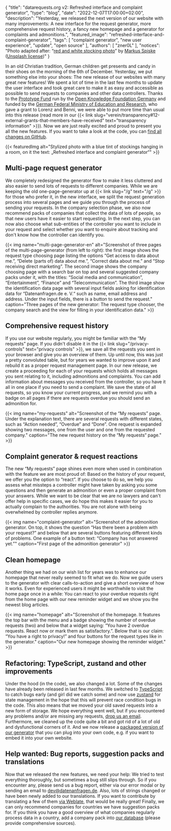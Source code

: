 {
    "title": "datarequests.org v2: Refreshed interface and complaint generator",
    "type": "blog",
    "date": "2022-12-07T17:00:00+02:00",
    "description": "Yesterday, we released the next version of our website with many improvements: A new interface for the request generator, more comprehensive request history, a fancy new homepage and a generator for complaints and admonitions.",
    "featured_image": "refreshed-interface-and-complaint-generator",
    "tags": [ "complaint generator", "new user experience", "update", "open source" ],
    "authors": [ "zner0L" ],
    "notices": "Photo adapted after: “[red and white stocking photo](https://unsplash.com/photos/coXB9EFuWWg)” by [Markus Spiske](https://unsplash.com/@markusspiske) ([Unsplash license](https://unsplash.com/license))"
}

In an old Christian tradition, German children get presents and candy in their shoes on the morning of the 6th of December. Yesterday, we put something else into your shoes: The new release of our websites with many great new features! We spent a lot of time in the last few months to update the user interface and took great care to make it as easy and accessible as possible to send requests to companies and other data controllers. Thanks to the [Prototype Fund](https://prototypefund.de/en/) run by the [Open Knowledge Foundation Germany](https://okfn.de/en/) and funded by the [German Federal Ministry of Education and Research](https://www.bmbf.de/bmbf/en/home/home_node.html), who gave a grant to Lorenz and Benni, we were able to put more time than usual into this release (read more in our {{< link slug="verein/transparency#12-external-grants-that-members-have-received" text="transparency information" >}}). Now we are just really excited and proud to present you all the new features. If you want to take a look at the code, you can [find all changes on GitHub](https://github.com/datenanfragen/website/pull/921).

{{< featuredImg alt="Stylized photo with a blue tint of stockings hanging in a room, on it the text: „Refreshed interface and complaint generator“" >}}

## Multi-page request generator

We completely redesigned the generator flow to make it less cluttered and also easier to send lots of requests to different companies. While we are keeping the old one-page-generator up at {{< link slug="/g" text="/g" >}} for those who prefer it, in the new interface, we split the request generation process into several pages and we guide you through the process of sending your requests. In the company selection phase, we also now recommend packs of companies that collect the data of lots of people, so that new users have it easier to start requesting. In the next step, you can now also choose what sub-entities of the controller you want to include in your request and select whether you want to enquire about tracking and don't know how the controller can identify you.

{{< img name="multi-page-generator-en" alt="Screenshot of three pages of the multi-page-generator (from left to right): the first image shows the request type choosing page listing the options “Get access to data about me.”, “Delete (parts of) data about me.”, “Correct data about me.” and “Stop receiving direct marketing”. The second image shows the company choosing page with a search bar on top and several suggested company packs under it, with the titles: “Social media and communication”, “Entertainment”, “Finance” and “Telecommunication”. The third image show the identification data page with several input fields asking for identification data for “Datenanfragen.de e. V.“ such as name, email address and address. Under the input fields, there is a button to send the request." caption="Three pages of the new generator: The request type chooser, the company search and the view for filling in your identification data." >}}

## Comprehensive request history

If you use our website regularly, you might be familiar with the “My requests” page. If you didn't disable it in the {{< link slug="/privacy-controls" text="privacy controls" >}}, we save all the requests you sent in your browser and give you an overview of them. Up until now, this was just a pretty convoluted table, but for years we wanted to improve upon it and rebuild it as a proper request management page. In our new release, we create a proceeding for each of your requests which holds all messages you sent relating to it, including admonitions and complaints. You can add information about messages you received from the controller, so you have it all in one place if you need to send a complaint. We save the state of all requests, so you know your current progress, and we remind you with a badge on all pages if there are requests overdue you should send an admonition for.  

{{< img name="my-requests" alt="Screenshot of the “My requests” page. Under the explanation text, there are several requests with different states, such as “Action needed”, “Overdue” and “Done”. One request is expanded showing two messages, one from the user and one from the requested company." caption="The new request history on the “My requests“ page." >}}

## Complaint generator & request reactions

The new “My requests” page shines even more when used in combination with the feature we are most proud of: Based on the history of your request, we offer you the option to “react”. If you choose to do so, we help you assess what missteps a controller might have taken by asking you some questions and then generate an admonition or even a proper complaint from your answers. While we want to be clear that we are no lawyers and can't offer help in specific cases, we do hope this makes it easier for you to actually complain to the authorities. You are not alone with being overwhelmed by controller replies anymore.

{{< img name="complaint-generator" alt="Screenshot of the admonition generator. On top, it shows the question “Has there been a problem with your request?” and below that are several buttons featuring different kinds of problems. One example of a button text: “Company has not answered yet.”" caption="First page of the admonition generator" >}}

## Clean homepage

Another thing we had on our wish list for years was to enhance our homepage that never really seemed to fit what we do. Now we guide users to the generator with clear calls-to-action and give a short overview of how it works. Even for experienced users it might be worthwhile to visit the home page once in a while: You can react to your overdue requests right from the home page with our new reminder widget and we show you the newest blog articles.

{{< img name="homepage" alt="Screenshot of the homepage. It features the top bar with the menu and a badge showing the number of overdue requests (two) and below that a widget saying: “You have 2 overdue requests. React now or mark them as satisfactory.”. Below that is our claim: “You have a right to privacy!” and four buttons for the request types like in the generator." caption="Our new homepage showing the reminder widget." >}}

## Refactoring: TypeScript, zustand and other improvements

Under the hood (in the code), we also changed a lot. Some of the changes have already been released in last few months. We switched to [TypeScript](https://www.typescriptlang.org/) to catch bugs early (and girl did we catch some) and now use [zustand](https://github.com/pmndrs/zustand) for state management in the hope that this will prevent race condition bugs in the code. This also means that we moved your old saved requests into a new form of storage. We hope everything went well, but if you encountered any problems and/or are missing any requests, [drop us an email](mailto:dev@datenanfragen.de). Furthermore, we cleaned up the code quite a bit and got rid of a lot of old and dysfunctional corners of it. And we now release a [packaged version of our generator](https://www.npmjs.com/package/@datenanfragen/components) that you can plug into your own code, e.g. if you want to embed it into your own website.

## Help wanted: Bug reports, suggestion packs and translations

Now that we released the new features, we need your help: We tried to test everything thoroughly, but sometimes a bug still slips through. So if you encounter any, please send us a bug report, either via our error modal or by sending an email to [dev@datenanfragen.de](mailto:dev@datenanfragen.de). Also, lots of strings changed or have been newly added to our translations. If you want to contribute by translating a few of them [via Weblate](https://hosted.weblate.org/projects/datenanfragen-de/website/), that would be really great! Finally, we can only recommend companies for countries we have suggestion packs for. If you think you have a good overview of what companies regularly process data in a country, add a company pack into [our database](https://github.com/datenanfragen/data#company-packs) (please provide comprehensive sources).
